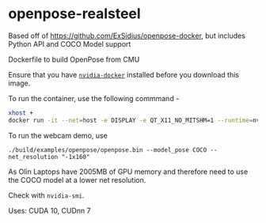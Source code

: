 # openpose-realsteel
Based off of https://github.com/ExSidius/openpose-docker, but includes Python API and COCO Model support

Dockerfile to build OpenPose from CMU

Ensure that you have [`nvidia-docker`](https://github.com/NVIDIA/nvidia-docker#quickstart) installed before you download this image.

To run the container, use the following commmand - 

```bash
xhost +
docker run -it --net=host -e DISPLAY -e QT_X11_NO_MITSHM=1 --runtime=nvidia --device=/dev/video0:/dev/video0 <image-id>
```

To run the webcam demo, use

```
./build/examples/openpose/openpose.bin --model_pose COCO --net_resolution "-1x160"
```

As Olin Laptops have 2005MB of GPU memory and therefore need to use the COCO model at a lower net resolution.

Check with `nvidia-smi`.

Uses: CUDA 10, CUDnn 7
